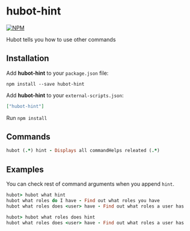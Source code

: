 # hubot-hint

[![NPM](https://nodei.co/npm/hubot-hint.png)](https://nodei.co/npm/hubot-hint/)

Hubot tells you how to use other commands

## Installation

Add **hubot-hint** to your `package.json` file:

```
npm install --save hubot-hint
```

Add **hubot-hint** to your `external-scripts.json`:

```json
["hubot-hint"]
```

Run `npm install`

## Commands

```ruby
hubot (.*) hint - Displays all commandHelps releated (.*)
```

## Examples

You can check rest of command arguments when you append `hint`.

```ruby
hubot> hubot what hint
hubot what roles do I have - Find out what roles you have
hubot what roles does <user> have - Find out what roles a user has

hubot> hubot what roles does hint
hubot what roles does <user> have - Find out what roles a user has
```
